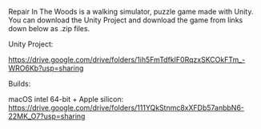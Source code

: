 Repair In The Woods is a walking simulator, puzzle game made with Unity. You can download the Unity Project and download the game from links down below as .zip files.

Unity Project:

https://drive.google.com/drive/folders/1ih5FmTdfkIF0RqzxSKCOkFTm_-WRO6Kb?usp=sharing



Builds:

macOS intel 64-bit + Apple silicon: https://drive.google.com/drive/folders/111YQkStnmc8xXFDb57anbbN6-22MK_O7?usp=sharing
